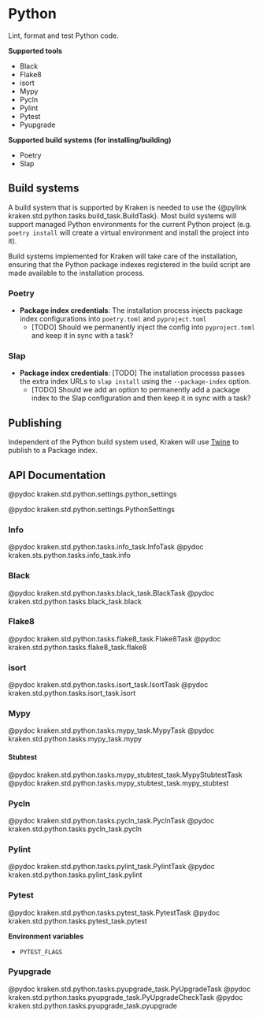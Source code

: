 # Python

  [Kaniko]: https://github.com/GoogleContainerTools/kaniko
  [Buildx]: https://docs.docker.com/buildx/working-with-buildx/

Lint, format and test Python code.

__Supported tools__

* Black
* Flake8
* isort
* Mypy
* Pycln
* Pylint
* Pytest
* Pyupgrade

__Supported build systems (for installing/building)__

* Poetry
* Slap

## Build systems

A build system that is supported by Kraken is needed to use the {@pylink kraken.std.python.tasks.build_task.BuildTask}.
Most build systems will support managed Python environments for the current Python project (e.g. `poetry install` will
create a virtual environment and install the project into it).

Build systems implemented for Kraken will take care of the installation, ensuring that the Python package indexes
registered in the build script are made available to the installation process.

### Poetry

* **Package index credentials**: The installation process injects package index configurations into `poetry.toml` and
`pyproject.toml`
  * [TODO] Should we permanently inject the config into `pyproject.toml` and keep it in sync with a task?

### Slap

* **Package index credentials**: [TODO] The installation processs passes the extra index URLs to `slap install` using the
`--package-index` option.
  * [TODO] Should we add an option to permanently add a package index to the Slap configuration and then keep it in
    sync with a task?

## Publishing

Independent of the Python build system used, Kraken will use [Twine][] to publish to a Package index.

[Twine]: https://twine.readthedocs.io/en/stable/

## API Documentation

@pydoc kraken.std.python.settings.python_settings

@pydoc kraken.std.python.settings.PythonSettings

### Info

@pydoc kraken.std.python.tasks.info_task.InfoTask
@pydoc kraken.sts.python.tasks.info_task.info

### Black

@pydoc kraken.std.python.tasks.black_task.BlackTask
@pydoc kraken.std.python.tasks.black_task.black

### Flake8

@pydoc kraken.std.python.tasks.flake8_task.Flake8Task
@pydoc kraken.std.python.tasks.flake8_task.flake8

### isort

@pydoc kraken.std.python.tasks.isort_task.IsortTask
@pydoc kraken.std.python.tasks.isort_task.isort

### Mypy

@pydoc kraken.std.python.tasks.mypy_task.MypyTask
@pydoc kraken.std.python.tasks.mypy_task.mypy

#### Stubtest

@pydoc kraken.std.python.tasks.mypy_stubtest_task.MypyStubtestTask
@pydoc kraken.std.python.tasks.mypy_stubtest_task.mypy_stubtest

### Pycln

@pydoc kraken.std.python.tasks.pycln_task.PyclnTask
@pydoc kraken.std.python.tasks.pycln_task.pycln

### Pylint

@pydoc kraken.std.python.tasks.pylint_task.PylintTask
@pydoc kraken.std.python.tasks.pylint_task.pylint

### Pytest

@pydoc kraken.std.python.tasks.pytest_task.PytestTask
@pydoc kraken.std.python.tasks.pytest_task.pytest

__Environment variables__

* `PYTEST_FLAGS`

### Pyupgrade

@pydoc kraken.std.python.tasks.pyupgrade_task.PyUpgradeTask
@pydoc kraken.std.python.tasks.pyupgrade_task.PyUpgradeCheckTask
@pydoc kraken.std.python.tasks.pyupgrade_task.pyupgrade
